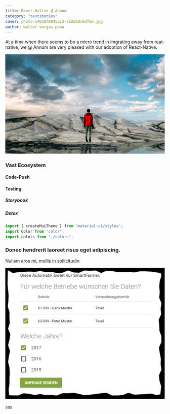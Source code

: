 ```yaml
---
title: React-Native @ Annum 
category: "testimonies"
cover: photo-1465070845512-2b2dbdc6df66.jpg
author: walter vargas-pena
---
```


At a time when there seems to be a micro trend in imgrating away from reat-native, we @ Annum are very pleased with our adoption of React-Native.

![unsplash.com](./photo-1465070845512-2b2dbdc6df66.jpg)

### Vast Ecosystem

#### Code-Push

#### Testing

##### Storybook

##### Detox

```javascript
import { createMuiTheme } from "material-ui/styles";
import Color from "color";
import colors from "./colors";
```

### Donec hendrerit laoreet risus eget adipiscing.

Nullam eros mi, mollis in sollicitudin

![test](./33893097-e5a70c34-df5a-11e7-8f5e-40e057626770.png)

sss
